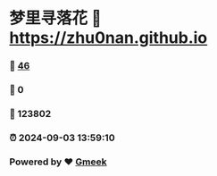 # 梦里寻落花 :link: https://zhu0nan.github.io 
### :page_facing_up: [46](https://zhu0nan.github.io/tag.html) 
### :speech_balloon: 0 
### :hibiscus: 123802 
### :alarm_clock: 2024-09-03 13:59:10 
### Powered by :heart: [Gmeek](https://github.com/Meekdai/Gmeek)
